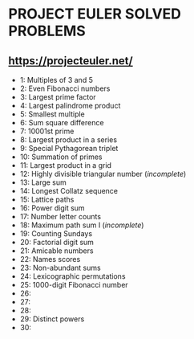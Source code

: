 # PROJECT EULER SOLVED PROBLEMS
## https://projecteuler.net/

* 1: Multiples of 3 and 5
* 2: Even Fibonacci numbers
* 3: Largest prime factor
* 4: Largest palindrome product
* 5: Smallest multiple
* 6: Sum square difference
* 7: 10001st prime
* 8: Largest product in a series
* 9: Special Pythagorean triplet
* 10: Summation of primes
* 11: Largest product in a grid
* 12: Highly divisible triangular number (*incomplete*)
* 13: Large sum
* 14: Longest Collatz sequence
* 15: Lattice paths
* 16: Power digit sum
* 17: Number letter counts
* 18: Maximum path sum I (*incomplete*)
* 19: Counting Sundays
* 20: Factorial digit sum
* 21: Amicable numbers
* 22: Names scores
* 23: Non-abundant sums
* 24: Lexicographic permutations
* 25: 1000-digit Fibonacci number
* 26: 
* 27: 
* 28: 
* 29: Distinct powers
* 30: 
